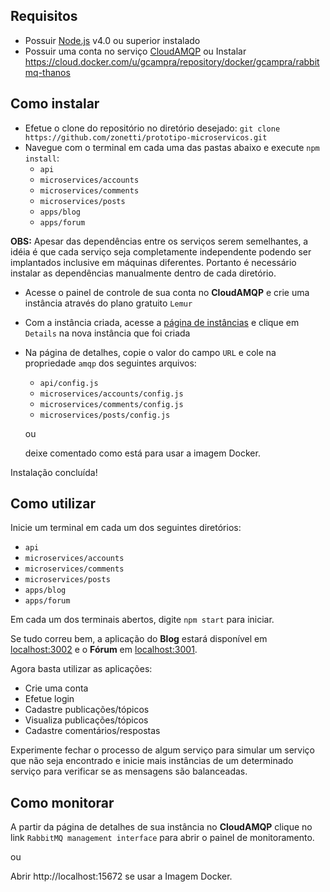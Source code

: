 ## Requisitos

* Possuir [Node.js](https://nodejs.org/en/) v4.0 ou superior instalado
* Possuir uma conta no serviço [CloudAMQP](https://www.cloudamqp.com) ou
  Instalar https://cloud.docker.com/u/gcampra/repository/docker/gcampra/rabbitmq-thanos

## Como instalar

* Efetue o clone do repositório no diretório desejado: `git clone https://github.com/zonetti/prototipo-microservicos.git`
* Navegue com o terminal em cada uma das pastas abaixo e execute `npm install`:
  * `api`
  * `microservices/accounts`
  * `microservices/comments`
  * `microservices/posts`
  * `apps/blog`
  * `apps/forum`

**OBS:** Apesar das dependências entre os serviços serem semelhantes, a idéia é que cada serviço seja completamente independente podendo ser implantados inclusive em máquinas diferentes. Portanto é necessário instalar as dependências manualmente dentro de cada diretório.

* Acesse o painel de controle de sua conta no **CloudAMQP** e crie uma instância através do plano gratuito `Lemur`
* Com a instância criada, acesse a [página de instâncias](https://customer.cloudamqp.com/instance) e clique em `Details` na nova instância que foi criada
* Na página de detalhes, copie o valor do campo `URL` e cole na propriedade `amqp` dos seguintes arquivos:
  * `api/config.js`
  * `microservices/accounts/config.js`
  * `microservices/comments/config.js`
  * `microservices/posts/config.js`

  ou 

  deixe comentado como está para usar a imagem Docker.

Instalação concluída!

## Como utilizar

Inicie um terminal em cada um dos seguintes diretórios:

* `api`
* `microservices/accounts`
* `microservices/comments`
* `microservices/posts`
* `apps/blog`
* `apps/forum`

Em cada um dos terminais abertos, digite `npm start` para iniciar.

Se tudo correu bem, a aplicação do **Blog** estará disponível em [localhost:3002](http://localhost:3002) e o **Fórum** em [localhost:3001](http://localhost:3001).

Agora basta utilizar as aplicações:

* Crie uma conta
* Efetue login
* Cadastre publicações/tópicos
* Visualiza publicações/tópicos
* Cadastre comentários/respostas

Experimente fechar o processo de algum serviço para simular um serviço que não seja encontrado e inicie mais instâncias de um determinado serviço para verificar se as mensagens são balanceadas.

## Como monitorar

A partir da página de detalhes de sua instância no **CloudAMQP** clique no link `RabbitMQ management interface` para abrir o painel de monitoramento. 

ou 

Abrir http://localhost:15672 se usar a Imagem Docker.